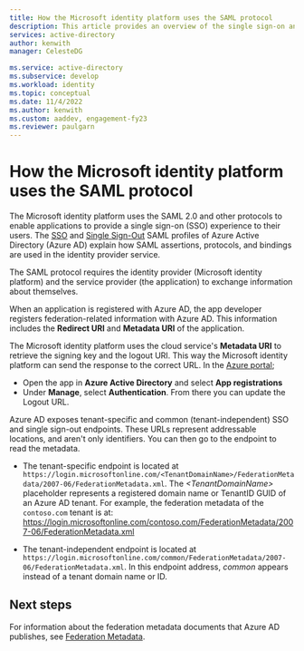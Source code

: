 ```yaml
---
title: How the Microsoft identity platform uses the SAML protocol
description: This article provides an overview of the single sign-on and Single Sign-Out SAML profiles in Azure Active Directory.
services: active-directory
author: kenwith
manager: CelesteDG

ms.service: active-directory
ms.subservice: develop
ms.workload: identity
ms.topic: conceptual
ms.date: 11/4/2022
ms.author: kenwith
ms.custom: aaddev, engagement-fy23
ms.reviewer: paulgarn
---
```


# How the Microsoft identity platform uses the SAML protocol

The Microsoft identity platform uses the SAML 2.0 and other protocols to enable applications to provide a single sign-on (SSO) experience to their users. The [SSO](single-sign-on-saml-protocol.md) and [Single Sign-Out](single-sign-out-saml-protocol.md) SAML profiles of Azure Active Directory (Azure AD) explain how SAML assertions, protocols, and bindings are used in the identity provider service.

The SAML protocol requires the identity provider (Microsoft identity platform) and the service provider (the application) to exchange information about themselves.

When an application is registered with Azure AD, the app developer registers federation-related information with Azure AD. This information includes the **Redirect URI** and **Metadata URI** of the application.

The Microsoft identity platform uses the cloud service's **Metadata URI** to retrieve the signing key and the logout URI. This way the Microsoft identity platform can send the response to the correct URL. In the <a href="https://portal.azure.com/" target="_blank">Azure portal</a>; 

- Open the app in **Azure Active Directory** and select **App registrations**
- Under **Manage**, select **Authentication**. From there you can update the Logout URL. 

Azure AD exposes tenant-specific and common (tenant-independent) SSO and single sign-out endpoints. These URLs represent addressable locations, and aren't only identifiers. You can then go to the endpoint to read the metadata.

- The tenant-specific endpoint is located at `https://login.microsoftonline.com/<TenantDomainName>/FederationMetadata/2007-06/FederationMetadata.xml`. The *\<TenantDomainName>* placeholder represents a registered domain name or TenantID GUID of an Azure AD tenant. For example, the federation metadata of the `contoso.com` tenant is at: https://login.microsoftonline.com/contoso.com/FederationMetadata/2007-06/FederationMetadata.xml

- The tenant-independent endpoint is located at
  `https://login.microsoftonline.com/common/FederationMetadata/2007-06/FederationMetadata.xml`. In this endpoint address, *common* appears instead of a tenant domain name or ID.

## Next steps

For information about the federation metadata documents that Azure AD publishes, see [Federation Metadata](../azuread-dev/azure-ad-federation-metadata.md).
